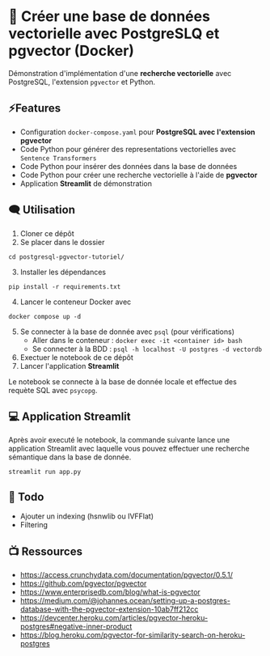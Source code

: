 # 🔎 Créer une base de données vectorielle avec PostgreSLQ et pgvector (Docker)

Démonstration d'implémentation d'une **recherche vectorielle** avec PostgreSQL, l'extension `pgvector` et Python. 

## ⚡Features

- Configuration `docker-compose.yaml` pour **PostgreSQL avec l'extension pgvector**
- Code Python pour générer des representations vectorielles avec `Sentence Transformers`
- Code Python pour insérer des données dans la base de données
- Code Python pour créer une recherche vectorielle à l'aide de **pgvector**
- Application **Streamlit** de démonstration

## 🗨️ Utilisation

1. Cloner ce dépôt
2. Se placer dans le dossier
```
cd postgresql-pgvector-tutoriel/
```
3. Installer les dépendances 
```
pip install -r requirements.txt
```
4. Lancer le conteneur Docker avec
```
docker compose up -d
```
5. Se connecter à la base de donnée avec `psql` (pour vérifications)
    -  Aller dans le conteneur : `docker exec -it <container id> bash`
    - Se connecter à la BDD : `psql -h localhost -U postgres -d vectordb`
6. Exectuer le notebook de ce dépôt
7. Lancer l'application **Streamlit**

Le notebook se connecte à la base de donnée locale et effectue des requète SQL avec `psycopg`.

## 💻 Application Streamlit

Après avoir executé le notebook, la commande suivante lance une application Streamlit avec laquelle vous pouvez effectuer une recherche sémantique dans la base de donnée.

```
streamlit run app.py
```

## 📑 Todo 
 
- Ajouter un indexing (hsnwlib ou IVFFlat)
- Filtering

## 📺 Ressources 

- https://access.crunchydata.com/documentation/pgvector/0.5.1/
- https://github.com/pgvector/pgvector
- https://www.enterprisedb.com/blog/what-is-pgvector
- https://medium.com/@johannes.ocean/setting-up-a-postgres-database-with-the-pgvector-extension-10ab7ff212cc
- https://devcenter.heroku.com/articles/pgvector-heroku-postgres#negative-inner-product
- https://blog.heroku.com/pgvector-for-similarity-search-on-heroku-postgres